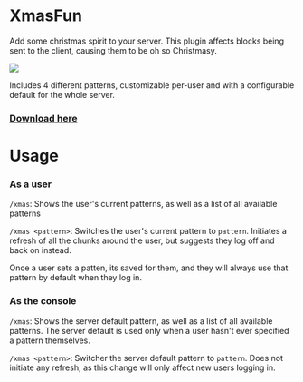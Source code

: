 XmasFun
=======

Add some christmas spirit to your server. This plugin affects blocks being sent to the client, causing them to be oh so Christmasy.


<img src="http://i.imgur.com/CoUGjJc.png" />


Includes 4 different patterns, customizable per-user and with a configurable default for the whole server.

### [Download here](https://raw.github.com/nightpool/XmasFun/master/releases/xmasfun-1.2.0.jar)


# Usage
### As a user
`/xmas`: Shows the user's current patterns, as well as a list of all available patterns

`/xmas <pattern>`: Switches the user's current pattern to `pattern`. Initiates a refresh of all the chunks around the user, but suggests they log off and back on instead.

Once a user sets a patten, its saved for them, and they will always use that pattern by default when they log in.

### As the console
`/xmas`: Shows the server default pattern, as well as a list of all available patterns. The server default is used only when a user hasn't ever specified a pattern themselves.

`/xmas <pattern>`: Switcher the server default pattern to `pattern`. Does not initiate any refresh, as this change will only affect new users logging in.



